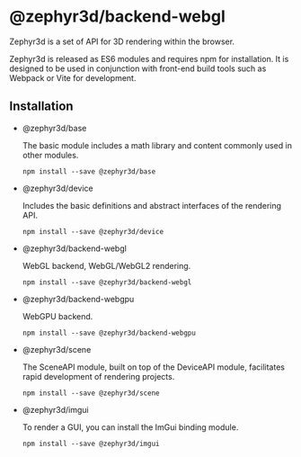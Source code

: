 # @zephyr3d/backend-webgl

Zephyr3d is a set of API for 3D rendering within the browser. 

Zephyr3d is released as ES6 modules and requires npm for installation. It is designed to be used in conjunction with front-end build tools such as Webpack or Vite for development.

## Installation

- @zephyr3d/base

  The basic module includes a math library and content commonly used in other modules.

  ```npm install --save @zephyr3d/base```

- @zephyr3d/device

  Includes the basic definitions and abstract interfaces of the rendering API.

  ```npm install --save @zephyr3d/device```

- @zephyr3d/backend-webgl

  WebGL backend, WebGL/WebGL2 rendering.

  ```npm install --save @zephyr3d/backend-webgl```

- @zephyr3d/backend-webgpu

  WebGPU backend.

  ```npm install --save @zephyr3d/backend-webgpu```

- @zephyr3d/scene

  The SceneAPI module, built on top of the DeviceAPI module, facilitates rapid development of rendering projects.
  
  ```npm install --save @zephyr3d/scene```

- @zephyr3d/imgui

  To render a GUI, you can install the ImGui binding module.

  ```npm install --save @zephyr3d/imgui```



